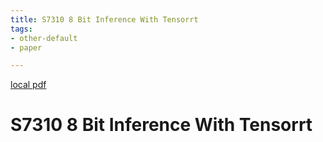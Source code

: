 ```yaml
---
title: S7310 8 Bit Inference With Tensorrt
tags:
- other-default
- paper

---
```


[local pdf](../../../pdfs/s7310-8-bit-inference-with-tensorrt.pdf)

# S7310 8 Bit Inference With Tensorrt

